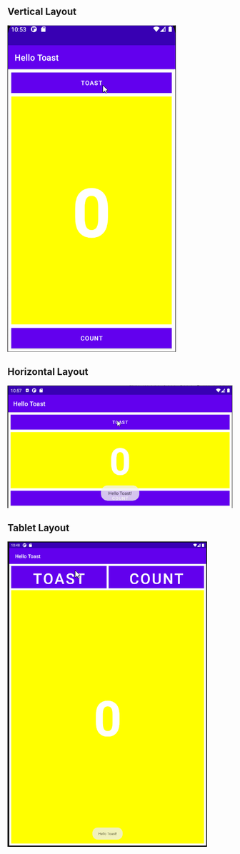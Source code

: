 ## Vertical Layout
![](app/src/main/res/drawable/vertical_layout.gif)
## Horizontal Layout
![](app/src/main/res/drawable/horizontal_layout.gif)
## Tablet Layout
![](app/src/main/res/drawable/tablet_layout.gif)